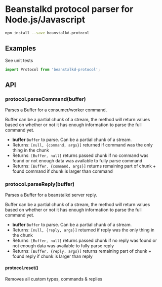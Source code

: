 # Beanstalkd protocol parser for Node.js/Javascript

```sh
npm install --save beanstalkd-protocol
```

## Examples

See unit tests

```js
import Protocol from 'beanstalkd-protocol';

```

## API

### protocol.parseCommand(buffer)

Parses a Buffer for a consumer/worker command.

Buffer can be a partial chunk of a stream, the method will return values based on whether or not it has enough information to parse the full command yet.

* **buffer** `Buffer` to parse. Can be a partial chunk of a stream.
* Returns: `[null, {command, args}]` returned if command was the only thing in the chunk
* Returns: `[Buffer, null]` returns passed chunk if no command was found or not enough data was available to fully parse command
* Returns: `[Buffer, {command, args}]` returns remaining part of chunk + found command if chunk is larger than command

### protocol.parseReply(buffer)

Parses a Buffer for a beanstalkd server reply.

Buffer can be a partial chunk of a stream, the method will return values based on whether or not it has enough information to parse the full command yet.

* **buffer** `Buffer` to parse. Can be a partial chunk of a stream.
* Returns: `[null, {reply, args}]` returned if reply was the only thing in the chunk
* Returns: `[Buffer, null]` returns passed chunk if no reply was found or not enough data was available to fully parse reply
* Returns: `[Buffer, {reply, args}]` returns remaining part of chunk + found reply if chunk is larger than reply

#### protocol.reset()

Removes all custom types, commands & replies

